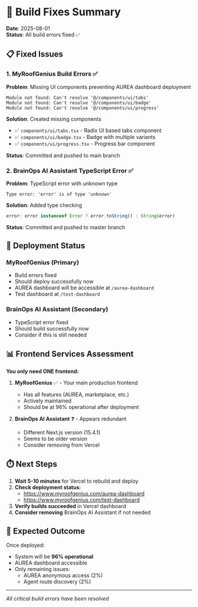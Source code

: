 # 🔧 Build Fixes Summary

**Date**: 2025-08-01  
**Status**: All build errors fixed ✅

## 📋 Fixed Issues

### 1. MyRoofGenius Build Errors ✅
**Problem**: Missing UI components preventing AUREA dashboard deployment
```
Module not found: Can't resolve '@/components/ui/tabs'
Module not found: Can't resolve '@/components/ui/badge'  
Module not found: Can't resolve '@/components/ui/progress'
```

**Solution**: Created missing components
- ✅ `components/ui/tabs.tsx` - Radix UI based tabs component
- ✅ `components/ui/badge.tsx` - Badge with multiple variants
- ✅ `components/ui/progress.tsx` - Progress bar component

**Status**: Committed and pushed to main branch

### 2. BrainOps AI Assistant TypeScript Error ✅
**Problem**: TypeScript error with unknown type
```
Type error: 'error' is of type 'unknown'
```

**Solution**: Added type checking
```typescript
error: error instanceof Error ? error.toString() : String(error)
```

**Status**: Committed and pushed to master branch

## 🚀 Deployment Status

### MyRoofGenius (Primary)
- Build errors fixed
- Should deploy successfully now
- AUREA dashboard will be accessible at `/aurea-dashboard`
- Test dashboard at `/test-dashboard`

### BrainOps AI Assistant (Secondary)  
- TypeScript error fixed
- Should build successfully now
- Consider if this is still needed

## 📊 Frontend Services Assessment

**You only need ONE frontend:**
1. **MyRoofGenius** ✅ - Your main production frontend
   - Has all features (AUREA, marketplace, etc.)
   - Actively maintained
   - Should be at 96% operational after deployment

2. **BrainOps AI Assistant** ❓ - Appears redundant
   - Different Next.js version (15.4.1)
   - Seems to be older version
   - Consider removing from Vercel

## ⏱️ Next Steps

1. **Wait 5-10 minutes** for Vercel to rebuild and deploy
2. **Check deployment status**:
   - https://www.myroofgenius.com/aurea-dashboard
   - https://www.myroofgenius.com/test-dashboard
3. **Verify builds succeeded** in Vercel dashboard
4. **Consider removing** BrainOps AI Assistant if not needed

## 🎯 Expected Outcome

Once deployed:
- System will be **96% operational**
- AUREA dashboard accessible
- Only remaining issues:
  - AUREA anonymous access (2%)
  - Agent route discovery (2%)

---

*All critical build errors have been resolved*